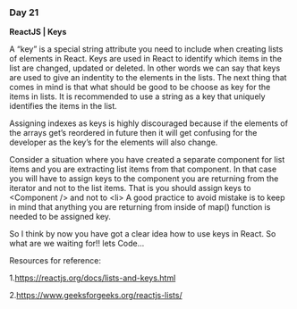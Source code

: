 ### Day 21 

**ReactJS | Keys**

A “key” is a special string attribute you need to include when creating lists of elements in 
React. Keys are used in React to identify which items in the list are changed, updated or 
deleted. In other words we can say that keys are used to give an indentity to the elements in 
the lists. The next thing that comes in mind is that what should be good to be choose as key 
for the items in lists. It is recommended to use a string as a key that uniquely identifies the 
items in the list.

Assigning indexes as keys is highly discouraged because if the elements of the arrays get’s 
reordered in future then it will get confusing for the developer as the key’s for the elements 
will also change.

Consider a situation where you have created a separate component for list items and you 
are extracting list items from that component. In that case you will have to assign keys to 
the component you are returning from the iterator and not to the list items. That is you 
should assign keys to \<Component /> and not to \<li>
A good practice to avoid mistake is to 
keep in mind that anything you are returning from inside of map() function is needed to be 
assigned key.

So I think by now you have got a clear idea how to use keys in React. So what are we waiting 
for!! lets Code...   

Resources for reference:

1.https://reactjs.org/docs/lists-and-keys.html

2.https://www.geeksforgeeks.org/reactjs-lists/
